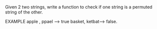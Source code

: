 

Given 2 two strings, write a function to check if one string is a permuted string of the other.

EXAMPLE
apple , ppael --> true
basket, ketbat--> false.